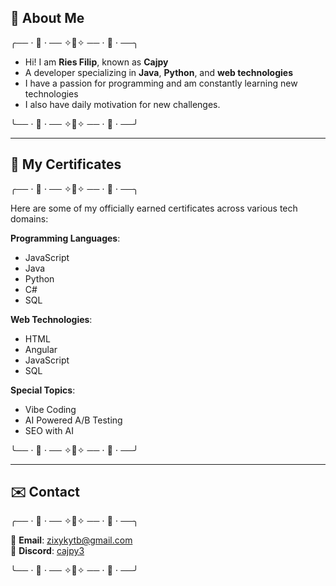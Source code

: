 ## 📖 About Me  
╭── ⋅ 🤍 ⋅ ── ✧🤍✧ ── ⋅ 🤍 ⋅ ──╮  

  - Hi! I am **Ries Filip**, known as **Cajpy**  
  - A developer specializing in **Java**, **Python**, and **web technologies**  
  - I have a passion for programming and am constantly learning new technologies  
  - I also have daily motivation for new challenges.

╰── ⋅ 🤍 ⋅ ── ✧🤍✧ ── ⋅ 🤍 ⋅ ──╯  

---  

## 🏅 My Certificates  
╭── ⋅ 🤍 ⋅ ── ✧🤍✧ ── ⋅ 🤍 ⋅ ──╮  

Here are some of my officially earned certificates across various tech domains:

**Programming Languages**:  
- JavaScript  
- Java  
- Python  
- C#  
- SQL  

**Web Technologies**:  
- HTML  
- Angular  
- JavaScript  
- SQL  

**Special Topics**:  
- Vibe Coding  
- AI Powered A/B Testing  
- SEO with AI  

╰── ⋅ 🤍 ⋅ ── ✧🤍✧ ── ⋅ 🤍 ⋅ ──╯  

---  

## ✉️ Contact  
╭── ⋅ 🤍 ⋅ ── ✧🤍✧ ── ⋅ 🤍 ⋅ ──╮  

📧 **Email**: zixykytb@gmail.com  
💼 **Discord**: [cajpy3](https://discord.com/users/1288493825337196566)

╰── ⋅ 🤍 ⋅ ── ✧🤍✧ ── ⋅ 🤍 ⋅ ──╯  
